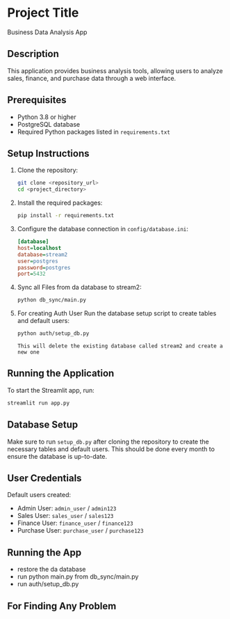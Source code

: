 # Project Title
Business Data Analysis App

## Description
This application provides business analysis tools, allowing users to analyze sales, finance, and purchase data through a web interface.

## Prerequisites
- Python 3.8 or higher
- PostgreSQL database
- Required Python packages listed in `requirements.txt`

## Setup Instructions
1. Clone the repository:
   ```bash
   git clone <repository_url>
   cd <project_directory>
   ```

2. Install the required packages:
   ```bash
   pip install -r requirements.txt
   ```

3. Configure the database connection in `config/database.ini`:
   ```ini
   [database]
   host=localhost
   database=stream2
   user=postgres
   password=postgres
   port=5432
   ```
4. Sync all Files from da database to stream2:
   ```bash
   python db_sync/main.py

5. For creating Auth User Run the database setup script to create tables and default users:
   ```bash
   python auth/setup_db.py
   ```


   ```
   This will delete the existing database called stream2 and create a new one

## Running the Application
To start the Streamlit app, run:
```bash
streamlit run app.py
```

## Database Setup
Make sure to run `setup_db.py` after cloning the repository to create the necessary tables and default users. This should be done every month to ensure the database is up-to-date.

## User Credentials
Default users created:
- Admin User: `admin_user` / `admin123`
- Sales User: `sales_user` / `sales123`
- Finance User: `finance_user` / `finance123`
- Purchase User: `purchase_user` / `purchase123`


## Running the App 
- restore the da database 
- run python main.py from db_sync/main.py
- run auth/setup_db.py

## For Finding Any Problem
